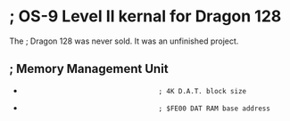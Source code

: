 #                                       ; OS-9 Level II kernal for Dragon 128
                                        
The                                     ; Dragon 128 was never sold. It was an unfinished project.
                                        
##                                      ; Memory Management Unit
                                        
-                                       ; 4K D.A.T. block size
-                                       ; $FE00 DAT RAM base address
